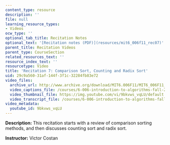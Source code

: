 ```yaml
---
content_type: resource
description: ''
file: null
learning_resource_types:
- Videos
ocw_type: ''
optional_tab_title: Recitation Notes
optional_text: '[Recitation notes (PDF)](resources/mit6_006f11_rec07)'
parent_title: Recitation Videos
parent_type: CourseSection
related_resources_text: ''
resource_index_text: ''
resourcetype: Video
title: 'Recitation 7: Comparison Sort, Counting and Radix Sort'
uid: 29c9a560-31af-144f-3f1c-32284fb83e72
video_files:
  archive_url: http://www.archive.org/download/MIT6.006F11/MIT6_006F11_rec07_300k.mp4
  video_captions_file: /courses/6-006-introduction-to-algorithms-fall-2011/504fe3b1371b58cc8d86bc25630c37da_9bkvws_vqLU.vtt
  video_thumbnail_file: https://img.youtube.com/vi/9bkvws_vqLU/default.jpg
  video_transcript_file: /courses/6-006-introduction-to-algorithms-fall-2011/74f5d8d3fe94a3a5399c7edcc876d368_9bkvws_vqLU.pdf
video_metadata:
  youtube_id: 9bkvws_vqLU
---
```


**Description:** This recitation starts with a review of comparison sorting methods, and then discusses counting sort and radix sort.

**Instructor:** Victor Costan